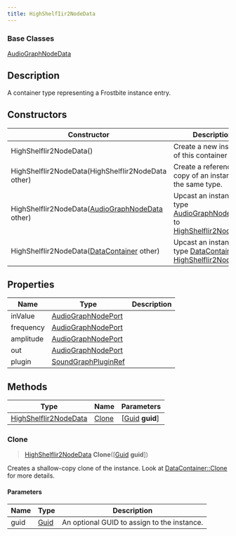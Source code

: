 ```yaml
---
title: HighShelfIir2NodeData
---
```

### Base Classes

[AudioGraphNodeData](/vext/ref/fb/audiographnodedata/)

## Description

A container type representing a Frostbite instance entry.

## Constructors

| Constructor                                                                      | Description                                                                                                                       |
| -------------------------------------------------------------------------------- | --------------------------------------------------------------------------------------------------------------------------------- |
| HighShelfIir2NodeData()                                                          | Create a new instance of this container type.                                                                                     |
| HighShelfIir2NodeData(HighShelfIir2NodeData other)                               | Create a reference copy of an instance of the same type.                                                                          |
| HighShelfIir2NodeData([AudioGraphNodeData](/vext/ref/fb/audiographnodedata/) other)            | Upcast an instance of type [AudioGraphNodeData](/vext/ref/fb/audiographnodedata/) to [HighShelfIir2NodeData](/vext/ref/fb/highshelfiir2nodedata/).            |
| HighShelfIir2NodeData([DataContainer](/vext/ref/shared/class/datacontainer) other) | Upcast an instance of type [DataContainer](/vext/ref/shared/class/datacontainer) to [HighShelfIir2NodeData](/vext/ref/fb/highshelfiir2nodedata/). |

## Properties

| Name      | Type                                       | Description |
| --------- | ------------------------------------------ | ----------- |
| inValue   | [AudioGraphNodePort](/vext/ref/fb/audiographnodeport/)   |             |
| frequency | [AudioGraphNodePort](/vext/ref/fb/audiographnodeport/)   |             |
| amplitude | [AudioGraphNodePort](/vext/ref/fb/audiographnodeport/)   |             |
| out       | [AudioGraphNodePort](/vext/ref/fb/audiographnodeport/)   |             |
| plugin    | [SoundGraphPluginRef](/vext/ref/fb/soundgraphpluginref/) |             |

## Methods

| Type                                           | Name            | Parameters                                     |
| ---------------------------------------------- | --------------- | ---------------------------------------------- |
| [HighShelfIir2NodeData](/vext/ref/fb/highshelfiir2nodedata/) | [Clone](#clone) | \[[Guid](/vext/ref/shared/class/guid) **guid**\] |

### Clone

> [HighShelfIir2NodeData](/vext/ref/fb/highshelfiir2nodedata/) **Clone**(\[[Guid](/vext/ref/shared/class/guid) **guid**\])

Creates a shallow-copy clone of the instance. Look at [DataContainer::Clone](/vext/ref/shared/class/datacontainer#clone) for more details.

#### Parameters

| Name | Type         | Description                                 |
| ---- | ------------ | ------------------------------------------- |
| guid | [Guid](/vext/ref/shared/class/guid/) | An optional GUID to assign to the instance. |
